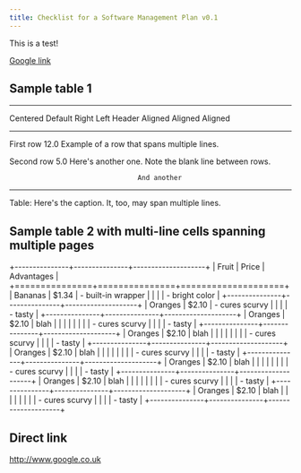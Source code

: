 ```yaml
---
title: Checklist for a Software Management Plan v0.1
---
```


This is a test!

[Google link](http://www.google.co.uk)

## Sample table 1

-------------------------------------------------------------
 Centered   Default           Right Left
  Header    Aligned         Aligned Aligned
----------- ------- --------------- -------------------------
   First    row                12.0 Example of a row that
                                    spans multiple lines.

  Second    row                 5.0 Here's another one. Note
                                    the blank line between
                                    rows.

                                    And another
-------------------------------------------------------------

Table: Here's the caption. It, too, may span
multiple lines.

## Sample table 2 with multi-line cells spanning multiple pages

+---------------+---------------+--------------------+
| Fruit         | Price         | Advantages         |
+===============+===============+====================+
| Bananas       | $1.34         | - built-in wrapper |
|               |               | - bright color     |
+---------------+---------------+--------------------+
| Oranges       | $2.10         | - cures scurvy     |
|               |               | - tasty            |
+---------------+---------------+--------------------+
| Oranges       | $2.10         | blah               |
|               |               |                    |
|               |               | - cures scurvy     |
|               |               | - tasty            |
+---------------+---------------+--------------------+
| Oranges       | $2.10         | blah               |
|               |               |                    |
|               |               | - cures scurvy     |
|               |               | - tasty            |
+---------------+---------------+--------------------+
| Oranges       | $2.10         | blah               |
|               |               |                    |
|               |               | - cures scurvy     |
|               |               | - tasty            |
+---------------+---------------+--------------------+
| Oranges       | $2.10         | blah               |
|               |               |                    |
|               |               | - cures scurvy     |
|               |               | - tasty            |
+---------------+---------------+--------------------+
| Oranges       | $2.10         | blah               |
|               |               |                    |
|               |               | - cures scurvy     |
|               |               | - tasty            |
+---------------+---------------+--------------------+
| Oranges       | $2.10         | blah               |
|               |               |                    |
|               |               | - cures scurvy     |
|               |               | - tasty            |
+---------------+---------------+--------------------+

## Direct link

http://www.google.co.uk

